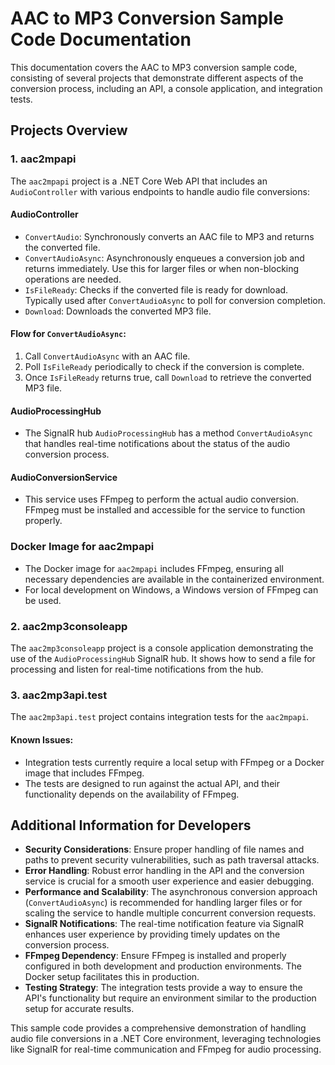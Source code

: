 # AAC to MP3 Conversion Sample Code Documentation

This documentation covers the AAC to MP3 conversion sample code, consisting of several projects that demonstrate different aspects of the conversion process, including an API, a console application, and integration tests.

## Projects Overview

### 1. aac2mpapi

The `aac2mpapi` project is a .NET Core Web API that includes an `AudioController` with various endpoints to handle audio file conversions:

#### AudioController
- `ConvertAudio`: Synchronously converts an AAC file to MP3 and returns the converted file.
- `ConvertAudioAsync`: Asynchronously enqueues a conversion job and returns immediately. Use this for larger files or when non-blocking operations are needed.
- `IsFileReady`: Checks if the converted file is ready for download. Typically used after `ConvertAudioAsync` to poll for conversion completion.
- `Download`: Downloads the converted MP3 file.

#### Flow for `ConvertAudioAsync`:
1. Call `ConvertAudioAsync` with an AAC file.
2. Poll `IsFileReady` periodically to check if the conversion is complete.
3. Once `IsFileReady` returns true, call `Download` to retrieve the converted MP3 file.

#### AudioProcessingHub
- The SignalR hub `AudioProcessingHub` has a method `ConvertAudioAsync` that handles real-time notifications about the status of the audio conversion process.

#### AudioConversionService
- This service uses FFmpeg to perform the actual audio conversion. FFmpeg must be installed and accessible for the service to function properly.

### Docker Image for aac2mpapi
- The Docker image for `aac2mpapi` includes FFmpeg, ensuring all necessary dependencies are available in the containerized environment.
- For local development on Windows, a Windows version of FFmpeg can be used.

### 2. aac2mp3consoleapp

The `aac2mp3consoleapp` project is a console application demonstrating the use of the `AudioProcessingHub` SignalR hub. It shows how to send a file for processing and listen for real-time notifications from the hub.

### 3. aac2mp3api.test

The `aac2mp3api.test` project contains integration tests for the `aac2mpapi`. 

#### Known Issues:
- Integration tests currently require a local setup with FFmpeg or a Docker image that includes FFmpeg.
- The tests are designed to run against the actual API, and their functionality depends on the availability of FFmpeg.

## Additional Information for Developers

- **Security Considerations**: Ensure proper handling of file names and paths to prevent security vulnerabilities, such as path traversal attacks.
- **Error Handling**: Robust error handling in the API and the conversion service is crucial for a smooth user experience and easier debugging.
- **Performance and Scalability**: The asynchronous conversion approach (`ConvertAudioAsync`) is recommended for handling larger files or for scaling the service to handle multiple concurrent conversion requests.
- **SignalR Notifications**: The real-time notification feature via SignalR enhances user experience by providing timely updates on the conversion process.
- **FFmpeg Dependency**: Ensure FFmpeg is installed and properly configured in both development and production environments. The Docker setup facilitates this in production.
- **Testing Strategy**: The integration tests provide a way to ensure the API's functionality but require an environment similar to the production setup for accurate results.

This sample code provides a comprehensive demonstration of handling audio file conversions in a .NET Core environment, leveraging technologies like SignalR for real-time communication and FFmpeg for audio processing.